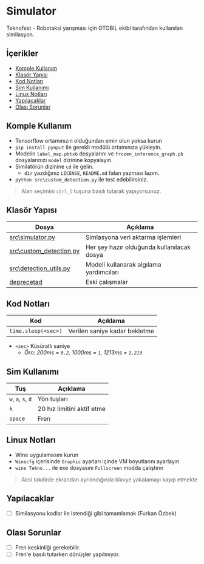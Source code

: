 # Simulator <!-- omit in toc -->

Teknofest - Robotaksi yarışması için OTOBIL ekibi tarafından kullanılan similasyon.

## İçerikler <!-- omit in toc -->

- [Komple Kullanım](#komple-kullan%C4%B1m)
- [Klasör Yapısı](#klas%C3%B6r-yap%C4%B1s%C4%B1)
- [Kod Notları](#kod-notlar%C4%B1)
- [Sim Kullanımı](#sim-kullan%C4%B1m%C4%B1)
- [Linux Notları](#linux-notlar%C4%B1)
- [Yapılacaklar](#yap%C4%B1lacaklar)
- [Olası Sorunlar](#olas%C4%B1-sorunlar)

## Komple Kullanım

- Tensorflow ortamınızın olduğundan emin olun yoksa kurun
- `pip install pynput` ile gerekli modülü ortamınıza yükleyin.
- Modelin `label_map.pbtx₺` dosyalarını ve `frozen_inference_graph.pb` dosyalarınızı `model` dizinine kopyalayın.
- Similatörün dizinine `cd` ile gelin.
  - `dir` yazdığınız `LICENSE`, `README.md` falan yazması lazım.
- `python src\custom_detection.py` ile test edebilirsiniz.

> Alan seçimini `ctrl_l` tuşuna basılı tutarak yapıyorsunuz.

## Klasör Yapısı

| Dosya                                              | Açıklama                                   |
| -------------------------------------------------- | ------------------------------------------ |
| [src\simulator.py](src\simulator.py)               | Simlasyona veri aktarma işlemleri          |
| [src\custom_detection.py](src\custom_detection.py) | Her şey hazır olduğunda kullanılacak dosya |
| [src\detection_utils.py](src\detection_utils.py)   | Modeli kullanarak algılama yardımcıları    |
| [deprecetad](deprecetad)                           | Eski çalışmalar                            |

## Kod Notları

| Kod                 | Açıklama                      |
| ------------------- | ----------------------------- |
| `time.sleep(<sec>)` | Verilen saniye kadar bekletme |

- `<sec>` Küsüratlı saniye
  - *Örn: 200ms = `0.2`, 1000ms = `1`, 1213ms = `1.213`*

## Sim Kullanımı

| Tuş                | Açıklama                   |
| ------------------ | -------------------------- |
| `w`, `a`, `s`, `d` | Yön tuşları                |
| `k`                | 20 hız limitini aktif etme |
| `space`            | Fren                       |

## Linux Notları

- Wine uygulamasını kurun
- `Winecfg` içerisinde `Graphic` ayarları içinde VM boyutlarını ayarlayın
- `wine Tekno...` ile exe dosyasını `Fullscreen` modda çalıştırın

> Aksi takdirde ekrandan ayrılındığında klavye yakalamayı kayıp etmekte

## Yapılacaklar

- [ ] Similasyonu kodlar ile istendiği gibi tamamlamak (Furkan Özbek)

## Olası Sorunlar

- [ ] Fren keskinliği gerekebilir.
- [ ] Fren'e basılı tutarken dönüşler yapılmıyor.